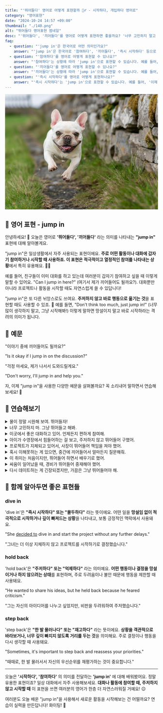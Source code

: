 ```yaml
---
title: "'뛰어들다' 영어로 어떻게 표현할까 🏊‍♂️ - 시작하다, 개입하다 영어로"
category: "영어표현"
date: "2024-10-24 14:57 +09:00"
thumbnail: "./140.png"
alt: "뛰어들다 영어표현 썸네일"
desc: "'뛰어들다', '끼어들다'를 영어로 어떻게 표현하면 좋을까요? '너무 고민하지 말고 그냥 뛰어들어서 해봐', '제가 대화 중에 끼어들어도 될까요?' 등을 영어로 표현하는 법을 배워봅시다. 다양한 예문을 통해서 연습하고 본인의 표현으로 만들어 보세요."
faq:
  - question: "'jump in'은 한국어로 어떤 의미인가요?"
    answer: "'jump in'은 한국어로 '참여하다', '끼어들다', '즉시 시작하다' 등으로 번역될 수 있습니다. 대화나 활동에 즉각적으로 참여하거나 개입할 때 사용합니다."
  - question: "'참여하다'를 영어로 어떻게 표현할 수 있나요?"
    answer: "'참여하다'는 상황에 따라 'jump in'으로 표현할 수 있습니다. 예를 들어, '그 프로젝트에 참여하고 싶어'는 'I want to jump in on that project'로 말할 수 있습니다."
  - question: "'끼어들다'를 영어로 어떻게 표현할 수 있나요?"
    answer: "'끼어들다'는 상황에 따라 'jump in'으로 표현할 수 있습니다. 예를 들어, '대화 중에 끼어들지 마'는 'Don't jump in during the conversation'으로 말할 수 있습니다."
  - question: "'즉시 시작하다'를 영어로 어떻게 표현하나요?"
    answer: "'즉시 시작하다'는 'jump in'으로 표현할 수 있습니다. 예를 들어, '이제 시작해도 돼'는 'You can jump in now'로 표현할 수 있습니다."
---
```


![Leaping French Bulldog](./140-1.jpeg)

## 🌟 영어 표현 - jump in

안녕하세요! 👋 오늘은 영어로 **'뛰어들다', '끼어들다'** 라는 의미를 나타내는 **"jump in"** 표현에 대해 알아볼게요.

"jump in"은 일상생활에서 자주 사용되는 표현이에요. **주로 어떤 활동이나 대화에 갑자기 참여하거나 시작할 때 사용하죠. 이 표현은 적극적이고 열정적인 참여를 나타내는 상황**에서 특히 유용해요. 🏊‍♂️

예를 들어, 친구들이 이미 대화를 하고 있는데 여러분이 갑자기 참여하고 싶을 때 이렇게 말할 수 있어요. "Can I jump in here?" (여기서 제가 끼어들어도 될까요?). 대화뿐만 아니라 프로젝트나 활동을 시작할 때도 자연스럽게 쓸 수 있답니다!

"jump in"은 또 다른 뉘앙스로도 쓰여요. **주저하지 않고 바로 행동으로 옮기는 것**을 표현할 때도 사용할 수 있죠. 🚀 예를 들면, "Don't think too much, just jump in!" (너무 많이 생각하지 말고, 그냥 시작해봐!) 이렇게 말하면 망설이지 말고 바로 시작하라는 격려의 의미가 됩니다.

<script async src="https://pagead2.googlesyndication.com/pagead/js/adsbygoogle.js?client=ca-pub-1465612013356152"
     crossorigin="anonymous"></script>
<!-- engple-horizontal-ad -->

<ins class="adsbygoogle"
     style="display:block"
     data-ad-client="ca-pub-1465612013356152"
     data-ad-slot="2106896038"
     data-ad-format="auto"
     data-full-width-responsive="true"></ins>

<script>
     (adsbygoogle = window.adsbygoogle || []).push({});
</script>

## 📖 예문

"이야기 중에 끼어들어도 될까요?"

"Is it okay if I jump in on the discussion?"

"걱정 마세요, 제가 나서서 도와드릴게요."

"Don't worry, I'll jump in and help you."

자, 이제 "jump in"을 사용한 다양한 예문을 살펴볼까요? 꼭 소리내어 말하면서 연습해보세요! 🎤

## 💬 연습해보기

<details>
<summary>물이 정말 시원해 보여. 뛰어들자!</summary>
<span>The water looks so refreshing. Let's jump in!</span>
</details>

<details>
<summary>너무 고민하지 마. 그냥 뛰어들고 해봐.</summary>
<span>Don't think too much about it. Just jump in and give it a try.</span>
</details>

<details>
<summary>이곳에서 좋은 대화하고 있어. 언제든지 편하게 참여해.</summary>
<span>Hey, we're having a great conversation here. <a href="/blog/얼마든지-영어표현/">Feel free to</a> jump in <a href="/blog/in-english/153.anytime/">anytime</a>.</span>
</details>

<details>
<summary>아이가 수영장에서 힘들어하는 걸 보고, 주저하지 않고 뛰어들어 구했어.</summary>
<span>When I saw the kid struggling in the pool, I didn't <a href="/blog/in-english/135.hesitate/">hesitate</a> to jump in and save him.</span>
</details>

<details>
<summary>프로젝트가 지체되고 있어서, 사장이 뛰어들어 책임을 져야 했어.</summary>
<span>The project was <a href="/blog/in-english/031.fall-behind/">falling behind</a>, so the boss had to jump in and take charge.</span>
</details>

<details>
<summary>혹시 이해못하는 게 있으면, 중간에 끼어들어서 얼마든지 질문해줘.</summary>
<span>If there's anything you don't understand, <a href="/blog/얼마든지-영어표현/">feel free to</a> jump in and ask questions <a href="/blog/in-english/153.anytime/">anytime</a>.</span>
</details>

<details>
<summary>이 취미는 처음이지만, 뛰어들어 하면서 배우기로 했어.</summary>
<span>I'm new to this hobby, but I  <a href="/blog/in-english/062.decide-to/">decided to</a> jump in and learn as I go.</span>
</details>

<details>
<summary>싸움이 일어났을 때, 경비가 뛰어들어 중재해야 했어.</summary>
<span>When the fight broke out, security had to jump in and break it up.</span>
</details>

<details>
<summary>다시 데이트하는 게 긴장되겠지만, 가끔은 그냥 뛰어들어야 해.</summary>
<span>I know you're <a href="/blog/in-english/115.nervous/">nervous</a> about dating again, but sometimes you just gotta jump in.</span>
</details>

## 🤝 함께 알아두면 좋은 표현들

### dive in

'dive in'은 **"즉시 시작하다" 또는 "몰두하다"** 라는 뜻이에요. 어떤 일을 **망설임 없이 적극적으로 시작하거나 깊이 빠져드는 상황**을 나타내고, 보통 긍정적인 맥락에서 사용돼요.

"She [decided to](/blog/in-english/062.decide-to/) dive in and start the project without any further delays."

"그녀는 더 이상 지체하지 않고 프로젝트를 시작하기로 결정했습니다."

### hold back

'hold back'은 **"주저하다" 또는 "억제하다"** 라는 의미예요. **어떤 행동이나 결정을 망설이거나 하지 않으려는 상태**를 표현하며, 주로 두려움이나 불안 때문에 행동을 제한할 때 사용돼요.

"He wanted to share his ideas, but he held back because he feared criticism."

"그는 자신의 아이디어를 나누고 싶었지만, 비판을 두려워하여 주저했습니다."

### step back

'step back'은 **"한 발 물러나다" 또는 "재고하다"** 라는 뜻이에요. **상황을 객관적으로 바라보거나, 너무 깊이 빠지지 않도록 거리를 두는 것**을 의미해요. 주로 결정이나 행동을 다시 생각할 때 사용돼요.

"Sometimes, it's important to step back and reassess your priorities."

"때때로, 한 발 물러서서 자신의 우선순위를 재평가하는 것이 중요합니다."

---

오늘은 **'시작하다', '참여하다'** 의 의미를 전달하는 **'jump in'** 에 대해 배워봤어요. 정말 유용한 표현이죠? 일상 대화에서 자주 사용해보세요. **대화나 활동에 참여할 때, 주저하지 않고 시작할 때** 이 표현을 쓰면 여러분의 영어가 한층 더 자연스러워질 거예요! 😉

여러분도 오늘 배운 "jump in"을 사용해서 새로운 활동을 시작해보는 건 어떨까요? 연습이 실력을 만든답니다! 화이팅! 💪

